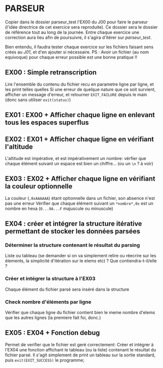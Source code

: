 # PARSEUR

Copier dans le dossier parseur_test l'EX00 du J00 pour faire le parseur (l'idée directrice de cet exercice sera reproduite). Ce dossier sera le dossier de référence tout au long de la journée.
Entre chaque exercice une correction aura lieu afin de poursuivre, il s'agira d'itérer sur *parseur_test*.

Bien entendu, il faudra tester chaque exercice sur les fichiers faisant sens crées au *J01*, et d'en ajouter si nécessaire.
PS : Avoir un fichier (au nom equivoque) pour chaque erreur possible est une bonne pratique !!

## EX00 : Simple retranscription
Lire l'ensemble du contenu du fichier recu en parametre ligne par ligne, et les print telles quelles
Si une erreur de quelque nature que ce soit survient, afficher un message d'erreur, et retourner `EXIT_FAILURE` depuis le main (donc sans utiliser `exit(status)`) 

## EX01 : EX00 + Afficher chaque ligne en enlevant tous les espaces superflus

## EX02 : EX01 + Afficher chaque ligne en vérifiant l'altitude
L'altitude est impérative, et est impérativement un nombre: vérfier que chaque élément suivant un espace est bien un chiffre... (ou un `\n` ? à voir)

## EX03 : EX02 + Afficher chaque ligne en vérifiant la couleur optionnelle
La couleur (`,0xAAAAAA`) étant optionnelle dans un fichier, son absence n'est pas une erreur
Vérifier que chaque élément suivant un `*nombre*,0x` est un nombre en hexa (`0...9A...F` majuscule ou minuscule)

## EX04 : créer et intégrer la structure itérative permettant de stocker les données parsées

### Déterminer la structure contenant le résultat du parsing
Liste ou tableau (se demander si on va simplement relire ou réecrire sur les élements, la simplicité d'itération sur le elems etc) ? Que contiendra-t-il/elle ?

### Créer et intégrer la structure à l'EX03
Chaque élément du fichier parsé sera inséré dans la structure

### Check nombre d'éléments par ligne
Vérifier que chaque ligne du fichier contient bien le meme nombre d'elems que les autres lignes (la premiere fait foi, donc.)

## EX05 : EX04 + Fonction debug
Permet de verifier que le fichier est geré correctement:
Créer et intégrer à l'EX04 une fonction affichant le tableau (ou la liste) contenant le résultat du fichier parsé.
Il s'agit simplement de print un tableau sur la sortie standard, puis `exit(EXIT_SUCCESS)` le programme;